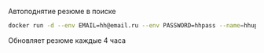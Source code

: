 Автоподнятие резюме в поиске

```bash
docker run -d --env EMAIL=hh@email.ru --env PASSWORD=hhpass --name=hhupdater steamvis/hh_updater:0.1.1
```
Обновляет резюме каждые 4 часа